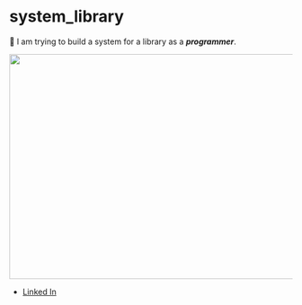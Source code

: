 # system_library

__📝__ I am trying to build a system for a library as a ***programmer***.


<img src="https://miro.medium.com/v2/resize:fit:1200/1*4cCVl11ZuULno6nH0Far1A.png" width="600" height="400">

- [Linked In](https://www.linkedin.com/in/khaled-ghali-b0a525251/)
